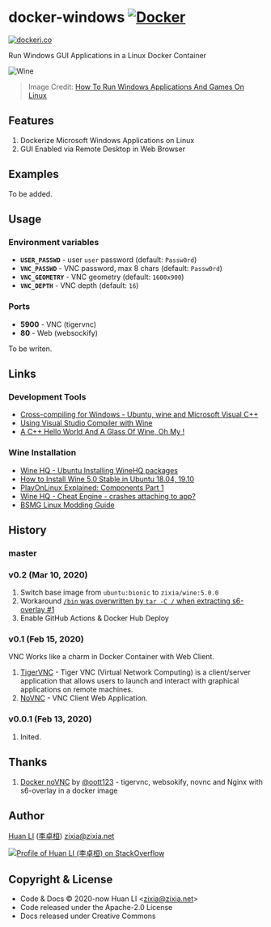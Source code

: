 # docker-windows [![Docker](https://github.com/huan/docker-windows/workflows/Docker/badge.svg)](https://github.com/huan/docker-windows/actions?query=workflow%3ADocker)

[![dockeri.co](https://dockeri.co/image/zixia/windows)](https://hub.docker.com/r/zixia/windows/)

Run Windows GUI Applications in a Linux Docker Container

![Wine](https://huan.github.io/docker-windows/images/wine.png)

> Image Credit: [How To Run Windows Applications And Games On Linux](https://www.ostechnix.com/run-windows-games-softwares-ubuntu-16-04/)

## Features

1. Dockerize Microsoft Windows Applications on Linux
1. GUI Enabled via Remote Desktop in Web Browser

## Examples

To be added.

## Usage

### Environment variables

- **`USER_PASSWD`** - user `user` password (default: `Passw0rd`)
- **`VNC_PASSWD`** - VNC password, max 8 chars (default: `Passw0rd`)
- **`VNC_GEOMETRY`** - VNC geometry (default: `1600x900`)
- **`VNC_DEPTH`** - VNC depth (default: `16`)

### Ports

- **5900** - VNC (tigervnc)
- **80** - Web (websockify)

To be writen.

## Links

### Development Tools

- [Cross-compiling for Windows - Ubuntu, wine and Microsoft Visual C++](https://ooo-imath.sourceforge.io/wiki/index.php/Cross-compiling_for_Windows#Visual_Studio_2015)
- [Using Visual Studio Compiler with Wine](https://github.com/eruffaldi/wine_vcpp)
- [A C++ Hello World And A Glass Of Wine, Oh My !](https://hackernoon.com/a-c-hello-world-and-a-glass-of-wine-oh-my-263434c0b8ad)

### Wine Installation

- [Wine HQ - Ubuntu Installing WineHQ packages](https://wiki.winehq.org/Ubuntu)
- [How to Install Wine 5.0 Stable in Ubuntu 18.04, 19.10](http://ubuntuhandbook.org/index.php/2020/01/install-wine-5-0-stable-ubuntu-18-04-19-10/)
- [PlayOnLinux Explained: Components Part 1](https://www.gamersonlinux.com/forum/threads/playonlinux-explained-components-part-1.273/)
- [Wine HQ - Cheat Engine - crashes attaching to app?](https://forum.winehq.org/viewtopic.php?t=33248&p=125564)
- [BSMG Linux Modding Guide](https://bsmg.wiki/modding/linux.html)

## History

### master

### v0.2 (Mar 10, 2020)

1. Switch base image from `ubuntu:bionic` to `zixia/wine:5.0.0`
1. Workaround [`/bin` was overwritten by `tar -C /` when extracting s6-overlay #1](https://github.com/huan/docker-windows/issues/1)
1. Enable GitHub Actions & Docker Hub Deploy

### v0.1 (Feb 15, 2020)

VNC Works like a charm in Docker Container with Web Client.

1. [TigerVNC](https://tigervnc.org/) - Tiger VNC (Virtual Network Computing) is a client/server application that allows users to launch and interact with graphical applications on remote machines.
1. [NoVNC](https://github.com/novnc/noVNC) - VNC Client Web Application.

### v0.0.1 (Feb 13, 2020)

1. Inited.

## Thanks

1. [Docker noVNC](https://github.com/oott123/docker-novnc) by [@oott123](https://github.com/oott123) - tigervnc, websokify, novnc and Nginx with s6-overlay in a docker image

## Author

[Huan LI](https://github.com/huan) ([李卓桓](http://linkedin.com/in/zixia)) zixia@zixia.net

[![Profile of Huan LI (李卓桓) on StackOverflow](https://stackexchange.com/users/flair/265499.png)](https://stackexchange.com/users/265499)

## Copyright & License

- Code & Docs © 2020-now Huan LI \<zixia@zixia.net\>
- Code released under the Apache-2.0 License
- Docs released under Creative Commons
